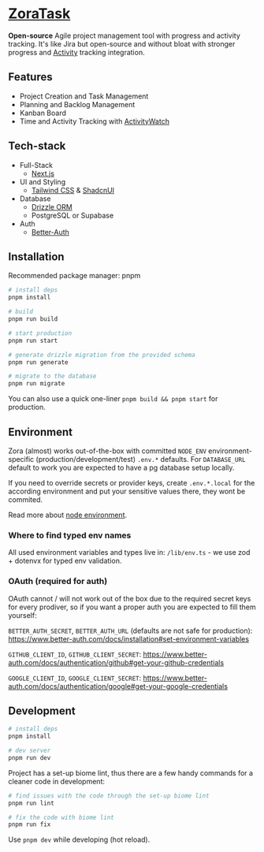 # [ZoraTask](https://github.com/pomidornijfrukt/ZoraTask/)

**Open-source** Agile project management tool with progress and activity tracking. It's like Jira but open-source and without bloat with stronger progress and [Activity](https://github.com/ActivityWatch/activitywatch) tracking integration.

## Features

- Project Creation and Task Management
- Planning and Backlog Management
- Kanban Board
- Time and Activity Tracking with [ActivityWatch](https://github.com/ActivityWatch/activitywatch)

## Tech-stack

- Full-Stack
  - [Next.js](https://nextjs.org/)
- UI and Styling
  - [Tailwind CSS](https://tailwindcss.com/docs/installation/framework-guides/nextjs) & [ShadcnUI](https://github.com/shadcn-ui/ui)
- Database
  - [Drizzle ORM](https://orm.drizzle.team/docs/get-started)
  - PostgreSQL or Supabase
- Auth
  - [Better-Auth](https://www.better-auth.com/)

## Installation
Recommended package manager: pnpm

```bash
# install deps
pnpm install

# build
pnpm run build

# start production
pnpm run start

# generate drizzle migration from the provided schema
pnpm run generate

# migrate to the database
pnpm run migrate
```

You can also use a quick one-liner `pnpm build && pnpm start` for production.

## Environment

Zora (almost) works out-of-the-box with committed `NODE_ENV` environment-specific (production/development/test) `.env.*` defaults. For `DATABASE_URL` default to work you are expected to have a pg database setup locally.

If you need to override secrets or provider keys, create `.env.*.local` for the according environment and put your sensitive values there, they wont be commited.

Read more about [node environment](https://create-react-app.dev/docs/adding-custom-environment-variables/#what-other-env-files-can-be-used).

### Where to find typed env names

All used environment variables and types live in:
`/lib/env.ts` - we use zod + dotenvx for typed env validation.

### OAuth (required for auth)

OAuth cannot / will not work out of the box due to the required secret keys for every prodiver, so if you want a proper auth you are expected to fill them yourself:

`BETTER_AUTH_SECRET`, `BETTER_AUTH_URL` (defaults are not safe for production):
https://www.better-auth.com/docs/installation#set-environment-variables

`GITHUB_CLIENT_ID`, `GITHUB_CLIENT_SECRET`:
https://www.better-auth.com/docs/authentication/github#get-your-github-credentials

`GOOGLE_CLIENT_ID`, `GOOGLE_CLIENT_SECRET`:
https://www.better-auth.com/docs/authentication/google#get-your-google-credentials

## Development

```bash
# install deps
pnpm install

# dev server
pnpm run dev
```

Project has a set-up biome lint, thus there are a few handy commands for a cleaner code in development:

```bash
# find issues with the code through the set-up biome lint
pnpm run lint

# fix the code with biome lint
pnpm run fix
```

Use `pnpm dev` while developing (hot reload).
